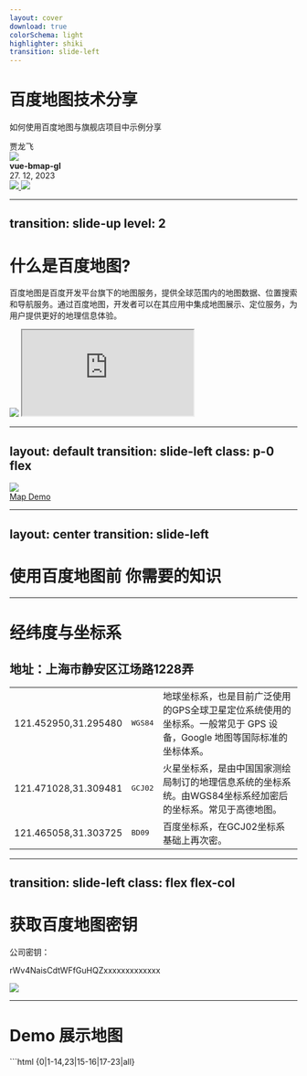 ```yaml
---
layout: cover
download: true
colorSchema: light
highlighter: shiki
transition: slide-left
---
```


# 百度地图技术分享
如何使用百度地图与旗舰店项目中示例分享

<div class="uppercase text-sm tracking-widest">
贾龙飞
</div>

<div class="abs-bl mx-14 my-12 flex">
  <img src="https://cdn.rawgit.com/ElemeFE/vue-amap/master/src/docs/assets/images/logo.png" class="h-10">
  <div class="ml-3 flex flex-col text-left">
    <div><b>vue-bmap-gl</b></div>
    <div class="text-sm opacity-50">27. 12, 2023</div>
  </div>
</div>


<div class="abs-br m-10 flex gap-2">
  <a href="https://docs.guyixi.cn/vue-bmap-gl/#/" target="_blank" alt="vue-bmap-gl" 
    class="text-xl slidev-icon-btn opacity-50 !border-none !hover:text-black">
     <img src="https://cdn.rawgit.com/ElemeFE/vue-amap/master/src/docs/assets/images/logo.png" class="h-6">
  </a>
  <a href="https://lbsyun.baidu.com/index.php?title=jspopularGL" target="_blank" alt="baidu" 
    class="text-xl slidev-icon-btn opacity-50 !border-none !hover:text-black">
     <img src="https://lbs.baidu.com/skins/MySkin/resources/img/icon/lbsyunlogo_icon.ico" class="h-6">
  </a>
</div>

---
transition: slide-up
level: 2
---

# 什么是百度地图?

百度地图是百度开发平台旗下的地图服务，提供全球范围内的地图数据、位置搜索和导航服务。通过百度地图，开发者可以在其应用中集成地图展示、定位服务，为用户提供更好的地理信息体验。

<div class='flex gap-1'>
  <img src='/assets/images/bmap.png' class='h-100 w-auto'>
  <iframe src='https://lbsyun.baidu.com/jsdemo/demo/gImageGround.htm' class='h-100 w-100'></iframe>
</div>

---
layout: default
transition: slide-left
class: p-0 flex
---

<img src='/assets/images/demo.png' class='h-100% m-auto'>

<div class='abs-br m-6 flex gap-2'>
 <a href="https://lbsyun.baidu.com/skins/MySkin/resources/iframs/jsDemo.html?20220817" target="_blank" alt="baidu" 
    class="text-xl slidev-icon-btn opacity-50 !border-none !hover:text-black">
   Map Demo
  </a>
</div>

---
layout: center
transition: slide-left
---

# 使用百度地图前 你需要的知识

---

# 经纬度与坐标系
## 地址：上海市静安区江场路1228弄

|                      |                  |                                                                                                                       |
| -------------------- | ---------------- | --------------------------------------------------------------------------------------------------------------------- |
| 121.452950,31.295480 | <kbd>WGS84</kbd> | 地球坐标系，也是目前广泛使用的GPS全球卫星定位系统使用的坐标系。一般常见于 GPS 设备，Google 地图等国际标准的坐标体系。 |
| 121.471028,31.309481 | <kbd>GCJ02</kbd> | 火星坐标系，是由中国国家测绘局制订的地理信息系统的坐标系统。由WGS84坐标系经加密后的坐标系。常见于高德地图。           |
| 121.465058,31.303725 | <kbd>BD09</kbd>  | 百度坐标系，在GCJ02坐标系基础上再次密。                                                                               |

---
transition: slide-left
class:  flex flex-col
---

# 获取百度地图密钥

<div class='flex gap-1 overflow-auto'>
  <p class='flex-1 self-center'>
  <p>公司密钥：</p>
  rWv4NaisCdtWFfGuHQZxxxxxxxxxxxxx
  </p>
  <div class='flex-1 overflow-auto'><img src='/assets/images/key.png'  ></div>
</div>

---

# Demo 展示地图

<div flex="~ gap-4" h='100%'>
```html {0|1-14,23|15-16|17-23|all}
<!DOCTYPE html>
<html>
<head>
   <style>
   body, html, #container {
       overflow: hidden;
       width: 100%;
       height: 100%;
   }
   </style>
</head>
<body>
  <div id="container"></div>
</body>
<script src="//api.map.baidu.com/api?type=webgl&v=1.0&ak=您的密钥">
</script>
<script>
 // 创建Map实例
var map = new BMapGL.Map('container');
// 初始化地图,设置中心点坐标和地图级别
map.centerAndZoom(new BMapGL.Point(116.404, 39.928), 15); 
</script>
</html>
```
<iframe class='w-100%' scrolling="no" frameborder="0" src="https://lbsyun.baidu.com/jsdemo/demo/kMapClickEvent.htm"></iframe>
</div>

---

# Vue-bmap-gl demo 

<div flex="~ gap-4" h='100%'>

<div class='flex-1'>
基于 Vue 2.x 与百度地图GL的地图组件 <br/>
数据状态与地图状态单向绑定，开发者无需关心地图的具体操作

```js {0|1-6|7-12|all}
// 1. 脚本初始化，npm安装
import VueBMap from 'vue-bmap-gl';
import 'vue-bmap-gl/dist/style.css'

Vue.use(VueBMap);
VueBMap.initBMapApiLoader({ ak: 'YOUR_KEY', v: '1.0' });

// 2. 初始化地图，设置中心点坐标和地图级别
<template>
<el-bmap :center="[116.404, 39.928]" :zoom="15" ></el-bmap>
</template>
```
</div>

<iframe class='w-100% flex-1' scrolling="no" frameborder="0" src="https://lbsyun.baidu.com/jsdemo/demo/kMapClickEvent.htm"></iframe>
</div>

<style>
.footnotes-sep {
  @apply mt-20 opacity-10;
}
.footnotes {
  @apply text-sm opacity-75;
}
.footnote-backref {
  display: none;
}
</style>

---
layout: center
---

# 在旗舰店项目中的应用

---
class: flex flex-col
---
# 简单的点标记展示

<div flex="~ gap-4" class='flex-1'>
<div class='flex-1 h-100%'>
```html
<template>
  <el-bmap :center="center" :zoom="zoom">
     <el-bmap-marker
      :position="marker.position"
      :title="marker.title"
      :label="marker.label"
    ></el-bmap-marker>
  </el-bmap>
</template>
<script>
  data() {
    return {
      zoom: 14,
      center: [121.54748, 31.26991],
      marker: {...}
    };
  },
  created() {
    this.getToiletMarker();
  }
</script>
```
</div>

<iframe class='w-full flex-1' scrolling="no" frameborder="0" src="https://zwdt.sh.gov.cn/qykj/app_area_yp/binjiang/toilet"></iframe>
</div>

<div class='abs-br m-6 flex gap-2'>
 <a href="https://zwdt.sh.gov.cn/qykj/app_area_yp/binjiang/toilet" target="_blank" alt="baidu" 
    class="text-xl slidev-icon-btn opacity-50 !border-none !hover:text-black">
   Map Demo
  </a>
</div>

---

# 多个点标记展示

<div flex="~ gap-4">
<div>
```html
<template>
  <el-bmap :center="center" :zoom="zoom" :heading="heading">
     <el-bmap-marker
      v-for="(marker, index) in markers"
      :key="index"
      :position="marker.position"
      :title="marker.title"
      :label="marker.label"
    ></el-bmap-marker>
  </el-bmap>
</template>
<script>
  data() {
    return {
      zoom: 15,
      heading: -45,
      center: [121.54165, 31.26],
      markers:[...]
    };
  },
  created() {
    this.getToiletMarker();
  }
</script>
```
</div>

<iframe class='w-100%' scrolling="no" frameborder="0" src="https://zwdt.sh.gov.cn/qykj/app_area_yp/binjiang/sightseeing-bus"></iframe>
</div>

<div class='abs-br m-6 flex gap-2'>
 <a href="https://zwdt.sh.gov.cn/qykj/app_area_yp/binjiang/sightseeing-bus" target="_blank" alt="baidu" 
    class="text-xl slidev-icon-btn opacity-50 !border-none !hover:text-black">
   Map Demo
  </a>
</div>

---

# 导航部分展示
使用百度地图 API（BMapGL）进行步行路线搜索的 JavaScript 代码
<div flex="~ gap-4">
<div>

```js
// 创建百度地图 浏览器定位实例
const geolocation = new BMapGL.Geolocation();
// 获取当前位置信息
geolocation.getCurrentPosition((r) => {
    // 检查是否成功获取用户位置信息
   const isUserLocation = r?.point?.lng && r?.point?.lat;
   if (!isUserLocation) return
    // 起点
   let p1 = new BMapGL.Point(r.point.lng, r.point.lat);
   // 终点
   let p2 = new BMapGL.Point(this.dialogContent.lng, this.dialogContent.lat); 
   this.walking.search(p1, p2);
   this.walking.setSearchCompleteCallback((results) => {
     if (this.walking.getStatus() == BMAP_STATUS_SUCCESS) {
       // 正常搜索完成，处理结果
     } else {
       // 路线搜索失败，处理错误
       console.error('步行路线搜索失败：' + this.walking.getStatus());
     }
   });
 });
```
</div>

<iframe class='w-100%' scrolling="no" frameborder="0" src="https://zwdt.sh.gov.cn/qykj/app_area_yp/binjiang/sightseeing-bus"></iframe>
</div>

<div class='abs-br m-6 flex gap-2'>
 <a href="https://zwdt.sh.gov.cn/qykj/app_area_yp/binjiang/sightseeing-bus" target="_blank" alt="baidu" 
    class="text-xl slidev-icon-btn opacity-50 !border-none !hover:text-black">
   Map Demo
  </a>
</div>

---

# 路线获取成功展示

<img src='/assets/images/walking.png' class='h-100% m-auto'>

---
transition: slide-up
---

# 地面叠加层

<div flex="~ gap-4">
<div>

```html
<template>
  <el-bmap :center="[121.54748, 31.26991]" :zoom="zoom">
     <el-bmap-circle v-for="(marker, index) in markers" :key="index" 
     :center="marker.position" :visible="zoom >= 15" :radius="40" 
     :stroke-opacity="0" 
     :fill-opacity="0" >
     </el-bmap-circle>
    <el-bmap-ground-overlay :url="groundimage.url" :visible="true"
    :bounds="groundimage.bounds">
    </el-bmap-ground-overlay>
  </el-bmap>
</template>
<script>
  data() {
    return {
      zoom:14,
      marker: {...},
      groundimage:{ url: require('./v1.png'),
        bounds:[[121.5179316570199, 31.252122284038716],
          [121.57431519364309, 31.298115526378922]]},
    };
  },
</script>
```
</div>

<iframe class='w-100%' scrolling="no" frameborder="0" src="https://zwdt.sh.gov.cn/qykj/app_area_yp/binjiang/sightseeing-tour"></iframe>
</div>

<div class='abs-br m-6 flex gap-2'>
 <a href="https://zwdt.sh.gov.cn/qykj/app_area_yp/binjiang/sightseeing-tour" target="_blank" alt="baidu" 
    class="text-xl slidev-icon-btn opacity-50 !border-none !hover:text-black">
   滨江全景导览
  </a>
</div>
---

<img src='/assets/images/ground-overlay.png' class='h-100% m-auto'>


---
layout: center
---

# 常见问题

---

# 常见问题

- **地面叠加层无法展示？** - 百度文档上没有写，图片大小实际上有限制，5000*5000

- **无法使用路线规划？** - 付费功能，定额定量

---
layout: center
---

# End
